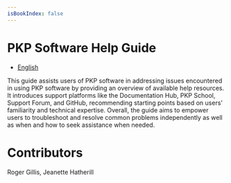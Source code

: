 ```yaml
---
isBookIndex: false
---
```

# PKP Software Help Guide

- [English](en/)

This guide assists users of PKP software in addressing issues encountered in using PKP software by providing an overview of available help resources. It introduces support platforms like the Documentation Hub, PKP School, Support Forum, and GitHub, recommending starting points based on users' familiarity and technical expertise. Overall, the guide aims to empower users to troubleshoot and resolve common problems independently as well as when and how to seek assistance when needed.

# Contributors

Roger Gillis, Jeanette Hatherill
